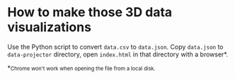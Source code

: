 # How to make those 3D data visualizations

Use the Python script to convert `data.csv` to `data.json`. Copy `data.json` to `data-projector` directory, open `index.html` in that directory with a browser*.

*<span style="font-size: smaller;">Chrome won't work when opening the file from a local disk.</span>
